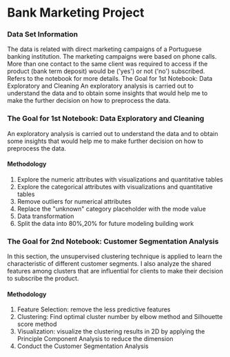 # Bank Marketing Project
### Data Set Information
The data is related with direct marketing campaigns of a Portuguese banking institution. The marketing campaigns were based on phone calls. More than one contact to the same client was required to access if the product (bank term deposit) would be ('yes') or not ('no') subscribed. Refers to the notebook for more details.
The Goal for 1st Notebook: Data Exploratory and Cleaning
An exploratory analysis is carried out to understand the data and to obtain some insights that would help me to make the further decision on how to preprocess the data.

### The Goal for 1st Notebook: Data Exploratory and Cleaning
An exploratory analysis is carried out to understand the data and to obtain some insights that would help me to make further decision on how to preprocess the data.

#### Methodology
1.	Explore the numeric attributes with visualizations and quantitative tables
2.	Explore the categorical attributes with visualizations and quantitative tables
3.	Remove outliers for numerical attributes
4.	Replace the "unknown" category placeholder with the mode value
5.	Data transformation
6.	Split the data into 80%,20% for future modeling building work

### The Goal for 2nd Notebook: Customer Segmentation Analysis
In this section, the unsupervised clustering technique is applied to learn the characteristic of different customer segments. I also analyze the shared features among clusters that are influential for clients to make their decision to subscribe the product.

#### Methodology
1.	Feature Selection: remove the less predictive features
2.	Clustering: Find optimal cluster number by elbow method and Silhouette score method
3.	Visualization: visualize the clustering results in 2D by applying the Principle Component Analysis to reduce the dimension
4.	Conduct the Customer Segmentation Analysis



